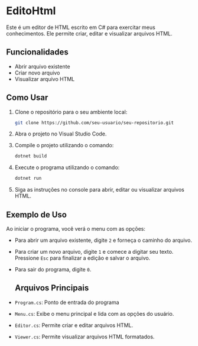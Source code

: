 # EditoHtml

Este é um editor de HTML escrito em C# para exercitar meus conhecimentos. Ele permite criar, editar e visualizar arquivos HTML.

## Funcionalidades

- Abrir arquivo existente
- Criar novo arquivo
- Visualizar arquivo HTML

## Como Usar

1. Clone o repositório para o seu ambiente local:
  
     ```sh
    git clone https://github.com/seu-usuario/seu-repositorio.git
    ```

3. Abra o projeto no Visual Studio Code.

4. Compile o projeto utilizando o comando:
    ```sh
    dotnet build
    ```

5. Execute o programa utilizando o comando:
    ```sh
    dotnet run
    ```
    
6. Siga as instruções no console para abrir, editar ou visualizar arquivos HTML.

## Exemplo de Uso

Ao iniciar o programa, você verá o menu com as opções:

- Para abrir um arquivo existente, digite `2` e forneça o caminho do arquivo.
- Para criar um novo arquivo, digite `1` e comece a digitar seu texto. Pressione `Esc` para finalizar a edição e salvar o arquivo.
- Para sair do programa, digite `0`.

  ## Arquivos Principais

- `Program.cs`: Ponto de entrada do programa
- `Menu.cs`: Exibe o menu principal e lida com as opções do usuário.
- `Editor.cs`: Permite criar e editar arquivos HTML.
- `Viewer.cs`: Permite visualizar arquivos HTML formatados.




